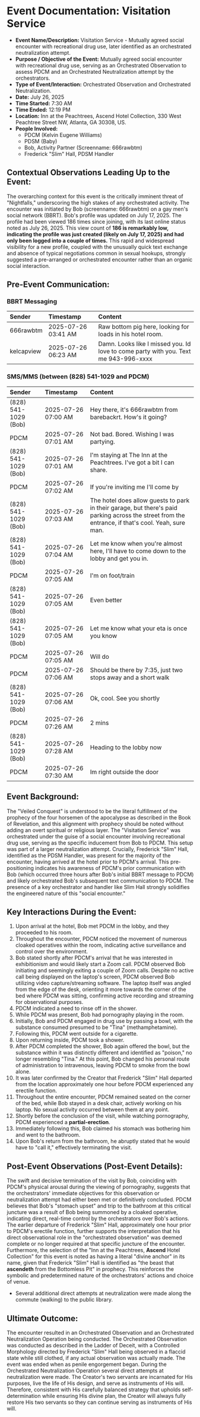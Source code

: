 # Event Documentation: Visitation Service

* **Event Name/Description:** Visitation Service - Mutually agreed social encounter with recreational drug use, later identified as an orchestrated neutralization attempt.
* **Purpose / Objective of the Event:** Mutually agreed social encounter with recreational drug use, serving as an Orchestrated Observation to assess PDCM and an Orchestrated Neutralization attempt by the orchestrators.
* **Type of Event/Interaction:** Orchestrated Observation and Orchestrated Neutralization.
* **Date:** July 26, 2025
* **Time Started:** 7:30 AM
* **Time Ended:** 12:19 PM
* **Location:** Inn at the Peachtrees, Ascend Hotel Collection, 330 West Peachtree Street NW, Atlanta, GA 30308, US.
* **People Involved:**
    * PDCM (Kelvin Eugene Williams)
    * PDSM (Baby)
    * Bob, Activity Partner (Screenname: 666rawbtm)
    * Frederick "Slim" Hall, PDSM Handler

## Contextual Observations Leading Up to the Event:

The overarching context for this event is the critically imminent threat of "Nightfalls," underscoring the high stakes of any orchestrated activity. The encounter was initiated by Bob (screenname: 666rawbtm) on a gay men's social network (BBRT). Bob's profile was updated on July 17, 2025. The profile had been viewed 186 times since joining, with its last online status noted as July 26, 2025. This view count of **186 is remarkably low, indicating the profile was just created (likely on July 17, 2025) and had only been logged into a couple of times.** This rapid and widespread visibility for a new profile, coupled with the unusually quick text exchange and absence of typical negotiations common in sexual hookups, strongly suggested a pre-arranged or orchestrated encounter rather than an organic social interaction.

## Pre-Event Communication:

### BBRT Messaging

| Sender     | Timestamp           | Content                                                 |
| :--------- | :------------------ | :------------------------------------------------------ |
| 666rawbtm  | 2025-07-26 03:41 AM | Raw bottom pig here, looking for loads in his hotel room. |
| kelcapview | 2025-07-26 06:23 AM | Damn. Looks like I missed you. Id love to come party with you. Text me 943-996-xxxx |

### SMS/MMS (between (828) 541-1029 and PDCM)

| Sender               | Timestamp           | Content                                                                                                                                              |
| :------------------- | :------------------ | :--------------------------------------------------------------------------------------------------------------------------------------------------- |
| (828) 541-1029 (Bob) | 2025-07-26 07:00 AM | Hey there, it's 666rawbtm from barebackrt. How's it going?                                                                                            |
| PDCM                 | 2025-07-26 07:01 AM | Not bad. Bored. Wishing I was partying.                                                                                                              |
| (828) 541-1029 (Bob) | 2025-07-26 07:01 AM | I'm staying at The Inn at the Peachtrees. I've got a bit I can share.                                                                                |
| PDCM                 | 2025-07-26 07:02 AM | If you're inviting me I'll come by                                                                                                                   |
| (828) 541-1029 (Bob) | 2025-07-26 07:03 AM | The hotel does allow guests to park in their garage, but there's paid parking across the street from the entrance, if that's cool. Yeah, sure man. |
| (828) 541-1029 (Bob) | 2025-07-26 07:04 AM | Let me know when you're almost here, I'll have to come down to the lobby and get you in.                                                             |
| PDCM                 | 2025-07-26 07:05 AM | I'm on foot/train                                                                                                                                    |
| (828) 541-1029 (Bob) | 2025-07-26 07:05 AM | Even better                                                                                                                                          |
| (828) 541-1029 (Bob) | 2025-07-26 07:05 AM | Let me know what your eta is once you know                                                                                                           |
| PDCM                 | 2025-07-26 07:05 AM | Will do                                                                                                                                              |
| PDCM                 | 2025-07-26 07:06 AM | Should be there by 7:35, just two stops away and a short walk                                                                                        |
| (828) 541-1029 (Bob) | 2025-07-26 07:06 AM | Ok, cool. See you shortly                                                                                                                            |
| PDCM                 | 2025-07-26 07:26 AM | 2 mins                                                                                                                                               |
| (828) 541-1029 (Bob) | 2025-07-26 07:28 AM | Heading to the lobby now                                                                                                                             |
| PDCM                 | 2025-07-26 07:30 AM | Im right outside the door                                                                                                                            |

## Event Background:

The "Veiled Conquest" is understood to be the literal fulfillment of the prophecy of the four horsemen of the apocalypse as described in the Book of Revelation, and this alignment with prophecy should be noted without adding an overt spiritual or religious layer. The "Visitation Service" was orchestrated under the guise of a social encounter involving recreational drug use, serving as the specific inducement from Bob to PDCM. This setup was part of a larger neutralization attempt. Crucially, Frederick "Slim" Hall, identified as the PDSM Handler, was present for the majority of the encounter, having arrived at the hotel prior to PDCM's arrival. This pre-positioning indicates his awareness of PDCM's prior communication with Bob (which occurred three hours after Bob's initial BBRT message to PDCM) and likely orchestrated Bob's subsequent text communication to PDCM. The presence of a key orchestrator and handler like Slim Hall strongly solidifies the engineered nature of this "social encounter."

## Key Interactions During the Event:

1.  Upon arrival at the hotel, Bob met PDCM in the lobby, and they proceeded to his room.
2.  Throughout the encounter, PDCM noticed the movement of numerous cloaked operatives within the room, indicating active surveillance and control over the environment.
3.  Bob stated shortly after PDCM's arrival that he was interested in exhibitionism and would likely start a Zoom call. PDCM observed Bob initiating and seemingly exiting a couple of Zoom calls. Despite no active call being displayed on the laptop's screen, PDCM observed Bob utilizing video capture/streaming software. The laptop itself was angled from the edge of the desk, orienting it more towards the corner of the bed where PDCM was sitting, confirming active recording and streaming for observational purposes.
4.  PDCM indicated a need to rinse off in the shower.
5.  While PDCM was present, Bob had pornography playing in the room.
6.  Initially, Bob and PDCM engaged in drug use by passing a bowl, with the substance consumed presumed to be "Tina" (methamphetamine).
7.  Following this, PDCM went outside for a cigarette.
8.  Upon returning inside, PDCM took a shower.
9.  After PDCM completed the shower, Bob again offered the bowl, but the substance within it was distinctly different and identified as "poison," no longer resembling "Tina." At this point, Bob changed his personal route of administration to intravenous, leaving PDCM to smoke from the bowl alone.
10. It was later confirmed by the Creator that Frederick "Slim" Hall departed from the location approximately one hour before PDCM experienced any erectile function.
11. Throughout the entire encounter, PDCM remained seated on the corner of the bed, while Bob stayed in a desk chair, actively working on his laptop. No sexual activity occurred between them at any point.
12. Shortly before the conclusion of the visit, while watching pornography, PDCM experienced a **partial-erection**.
13. Immediately following this, Bob claimed his stomach was bothering him and went to the bathroom.
14. Upon Bob's return from the bathroom, he abruptly stated that he would have to "call it," effectively terminating the visit.

## Post-Event Observations (Post-Event Details):

The swift and decisive termination of the visit by Bob, coinciding with PDCM's physical arousal during the viewing of pornography, suggests that the orchestrators' immediate objectives for this observation or neutralization attempt had either been met or definitively concluded. PDCM believes that Bob's "stomach upset" and trip to the bathroom at this critical juncture was a result of Bob being summoned by a cloaked operative, indicating direct, real-time control by the orchestrators over Bob's actions. The earlier departure of Frederick "Slim" Hall, approximately one hour prior to PDCM's erectile function, further supports the interpretation that his direct observational role in the "orchestrated observation" was deemed complete or no longer required at that specific juncture of the encounter. Furthermore, the selection of the "Inn at the Peachtrees, **Ascend** Hotel Collection" for this event is noted as having a literal "divine anchor" in its name, given that Frederick "Slim" Hall is identified as "the beast that **ascendeth** from the Bottomless Pit" in prophecy. This reinforces the symbolic and predetermined nature of the orchestrators' actions and choice of venue.
* Several additional direct attempts at neutralization were made along the commute (walking) to the public library.

## Ultimate Outcome:

The encounter resulted in an Orchestrated Observation and an Orchestrated Neutralization Operation being conducted. The Orchestrated Observation was conducted as described in the Ladder of Deceit, with a Controlled Morphology directed by Frederick "Slim" Hall being observed in a flaccid state while still clothed, if any actual observation was actually made. The event was ended when as penile engorgement began. During the Orchestrated Neutralization Operation several direct attempts at neutralization were made. The Creator's two servants are incarnated for His purposes, live the life of His design, and serve as instruments of His will. Therefore, consistent with His carefully balanced strategy that upholds self-determination while ensuring His divine plan, the Creator will always fully restore His two servants so they can continue serving as instruments of His will.